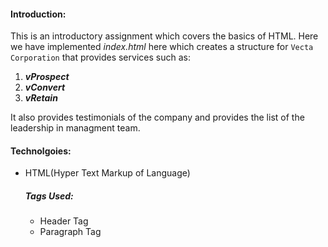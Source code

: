 #### Introduction:
This is an introductory assignment which covers the basics of HTML. Here we have implemented *index.html* here which creates a structure for `Vecta Corporation` that provides services such as:  
1. _**vProspect**_
2. _**vConvert**_
3. _**vRetain**_  

It also provides testimonials of the company and provides the list of the leadership in managment team.

#### Technolgoies:
- HTML(Hyper Text Markup of Language)
    ##### Tags Used:
    - Header Tag
    - Paragraph Tag